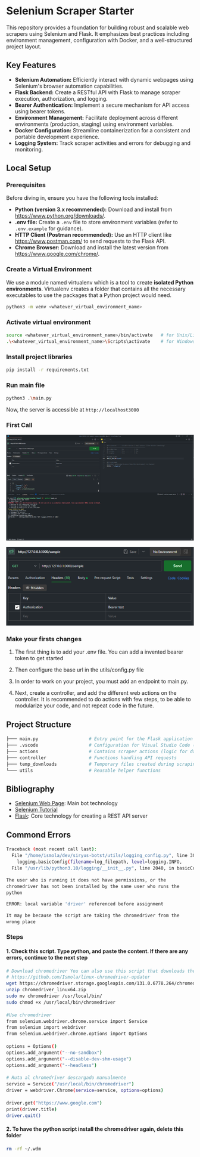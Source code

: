 # Selenium Scraper Starter

This repository provides a foundation for building robust and scalable web scrapers using Selenium and Flask. It emphasizes best practices including environment management, configuration with Docker, and a well-structured project layout.

## Key Features

- **Selenium Automation:** Efficiently interact with dynamic webpages using Selenium's browser automation capabilities.
- **Flask Backend:** Create a RESTful API with Flask to manage scraper execution, authorization, and logging.
- **Bearer Authentication:** Implement a secure mechanism for API access using bearer tokens.
- **Environment Management:** Facilitate deployment across different environments (production, staging) using environment variables.
- **Docker Configuration:** Streamline containerization for a consistent and portable development experience.
- **Logging System:** Track scraper activities and errors for debugging and monitoring.

## Local Setup

### Prerequisites

Before diving in, ensure you have the following tools installed:

- **Python (version 3.x recommended):** Download and install from https://www.python.org/downloads/.
- **.env file:** Create a `.env` file to store environment variables (refer to `.env.example` for guidance).
- **HTTP Client (Postman recommended):** Use an HTTP client like https://www.postman.com/ to send requests to the Flask API.
- **Chrome Browser:** Download and install the latest version from https://www.google.com/chrome/.

### Create a Virtual Environment

We use a module named virtualenv which is a tool to create **isolated Python environments**. Virtualenv creates a folder that contains all the necessary executables to use the packages that a Python project would need.

```bash
python3 -m venv <whatever_virtual_environment_name>
```

### Activate virtual environment

```bash
source <whatever_virtual_environment_name>/bin/activate   # for Unix/Linux
.\<whatever_virtual_environment_name>\Scripts\activate    # for Windows
```

### Install project libraries

```bash
pip install -r requirements.txt
```

### Run main file

```bash
python3 .\main.py
```

Now, the server is accessible at `http://localhost3000`

### First Call

![First Call](./readmeImages/firstcall.png)

![Auth Call](./readmeImages/authcall.png)

### Make your firsts changes

1. The first thing is to add your .env file. You can add a invented bearer token to get started

2. Then configure the base url in the utils/config.py file

3. In order to work on your project, you must add an endpoint to main.py.

4. Next, create a controller, and add the different web actions on the controller. It is recommended to do actions with few steps, to be able to modularize your code, and not repeat code in the future.

## Project Structure

```bash
├─── main.py                   # Entry point for the Flask application
├─── .vscode                   # Configuration for Visual Studio Code (optional)
├─── actions                   # Contains scraper actions (logic for data extraction)
├─── controller                # Functions handling API requests
├─── temp_downloads            # Temporary files created during scraping
└─── utils                     # Reusable helper functions
```

## Bibliography

- [Selenium Web Page](https://selenium-python.readthedocs.io/): Main bot technology
- [Selenium Tutorial](https://youtube.com/playlist?list=PLheIVUbpfWZ17lCcHnoaa1RD59juFR06C&si=TTyB-dQQFl38tXO2)
- [Flask](https://flask.palletsprojects.com/en/3.0.x/): Core technology for creating a REST API server

## Commond Errors

```bash
Traceback (most recent call last):
  File "/home/ismola/dev/siryus-botst/utils/logging_config.py", line 30, in configure_logger
    logging.basicConfig(filename=log_filepath, level=logging.INFO,
  File "/usr/lib/python3.10/logging/__init__.py", line 2040, in basicConfig
```

`The user who is running it does not have permissions, or the chromedriver has not been installed by the same user who runs the python`

```bash
ERROR: local variable 'driver' referenced before assignment
```

`It may be because the script are taking the chromedriver from the wrong place`

### Steps

#### 1. Check this script. Type python, and paste the content. If there are any errors, continue to the next step

```bash
# Download chromedriver You can also use this script that downloads the latest version automatically:
# https://github.com/Ismola/linux-chromedriver-updater
wget https://chromedriver.storage.googleapis.com/131.0.6778.264/chromedriver_linux64.zip
unzip chromedriver_linux64.zip
sudo mv chromedriver /usr/local/bin/
sudo chmod +x /usr/local/bin/chromedriver

#Use chromedriver
from selenium.webdriver.chrome.service import Service
from selenium import webdriver
from selenium.webdriver.chrome.options import Options

options = Options()
options.add_argument("--no-sandbox")
options.add_argument("--disable-dev-shm-usage")
options.add_argument("--headless")

# Ruta al chromedriver descargado manualmente
service = Service("/usr/local/bin/chromedriver")
driver = webdriver.Chrome(service=service, options=options)

driver.get("https://www.google.com")
print(driver.title)
driver.quit()
```

#### 2. To have the python script install the chromedriver again, delete this folder

```bash
rm -rf ~/.wdm

```
